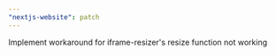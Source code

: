 ```yaml
---
"nextjs-website": patch
---
```


Implement workaround for iframe-resizer's resize function not working
